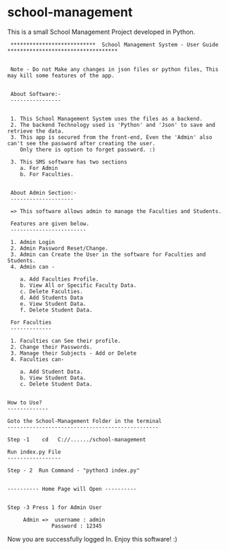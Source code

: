 # school-management
This is a small School Management Project developed in Python.


     ***************************  School Management System - User Guide ***********************************


     Note - Do not Make any changes in json files or python files, This may kill some features of the app.  


     About Software:-
     ----------------


     1. This School Management System uses the files as a backend. 
     2. The backend Technology used is 'Python' and 'Json' to save and retrieve the data. 
     3. This app is secured from the front-end, Even the 'Admin' also can't see the password after creating the user. 
        Only there is option to forget password. :)

     3. This SMS software has two sections 
     	a. For Admin
     	b. For Faculties. 


     About Admin Section:-
     --------------------

     => This software allows admin to manage the Faculties and Students. 

     Features are given below.
     ------------------------

     1. Admin Login 
     2. Admin Password Reset/Change.
     3. Admin can Create the User in the software for Faculties and Students.
     4. Admin can -

     	a. Add Faculties Profile. 
     	b. View All or Specific Faculty Data. 
     	c. Delete Faculties. 
     	d. Add Students Data 
     	e. View Student Data. 
     	f. Delete Student Data.

     For Faculties
     -------------

     1. Faculties can See their profile. 
     2. Change their Passwords. 
     3. Manage their Subjects - Add or Delete
     4. Faculties can-

     	a. Add Student Data.
     	b. View Student Data. 
     	c. Delete Student Data.


    How to Use?
    -------------

    Goto the School-Management Folder in the terminal
    ------------------------------------------------

    Step -1    cd	C://....../school-management

    Run index.py File
    -----------------

    Step - 2  Run Command - "python3 index.py"


    ---------- Home Page will Open ----------


    Step -3 Press 1 for Admin User

         Admin =>  username : admin
                  Password : 12345    


   Now you are successfully logged In. Enjoy this software! :)


